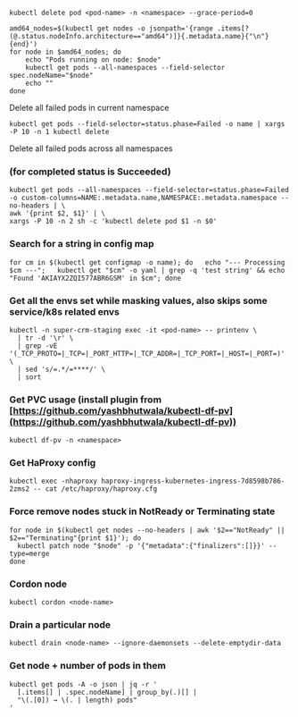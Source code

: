 ```shell
kubectl delete pod <pod-name> -n <namespace> --grace-period=0
```

```shell
amd64_nodes=$(kubectl get nodes -o jsonpath='{range .items[?(@.status.nodeInfo.architecture=="amd64")]}{.metadata.name}{"\n"}{end}')
for node in $amd64_nodes; do
    echo "Pods running on node: $node"
    kubectl get pods --all-namespaces --field-selector spec.nodeName="$node"
    echo ""
done
```

Delete all failed pods in current namespace
```shell
kubectl get pods --field-selector=status.phase=Failed -o name | xargs -P 10 -n 1 kubectl delete
```


Delete all failed pods across all namespaces

### (for completed status is Succeeded)

```shell
kubectl get pods --all-namespaces --field-selector=status.phase=Failed -o custom-columns=NAME:.metadata.name,NAMESPACE:.metadata.namespace --no-headers | \
awk '{print $2, $1}' | \
xargs -P 10 -n 2 sh -c 'kubectl delete pod $1 -n $0'
```


### Search for a string in config map

```shell
for cm in $(kubectl get configmap -o name); do   echo "--- Processing $cm ---";   kubectl get "$cm" -o yaml | grep -q 'test string' && echo "Found 'AKIAYX2ZQI577ABR6GSM' in $cm"; done
```

### Get all the envs set while masking values, also skips some service/k8s related envs
```shell
kubectl -n super-crm-staging exec -it <pod-name> -- printenv \
  | tr -d '\r' \
  | grep -vE '(_TCP_PROTO=|_TCP=|_PORT_HTTP=|_TCP_ADDR=|_TCP_PORT=|_HOST=|_PORT=)' \
  | sed 's/=.*/=****/' \
  | sort
```

### Get PVC usage (install plugin from [https://github.com/yashbhutwala/kubectl-df-pv](https://github.com/yashbhutwala/kubectl-df-pv))
```shell
kubectl df-pv -n <namespace>
```

### Get HaProxy config
```shell
kubectl exec -nhaproxy haproxy-ingress-kubernetes-ingress-7d8598b786-2zms2 -- cat /etc/haproxy/haproxy.cfg
```

### Force remove nodes stuck in NotReady or Terminating state
```shell
for node in $(kubectl get nodes --no-headers | awk '$2=="NotReady" || $2=="Terminating"{print $1}'); do
  kubectl patch node "$node" -p '{"metadata":{"finalizers":[]}}' --type=merge
done
```

### Cordon node
```shell
kubectl cordon <node-name>
```

### Drain a particular node
```shell
kubectl drain <node-name> --ignore-daemonsets --delete-emptydir-data
```

### Get node + number of pods in them
```shell
kubectl get pods -A -o json | jq -r '
  [.items[] | .spec.nodeName] | group_by(.)[] |
  "\(.[0]) → \(. | length) pods"
'
```
